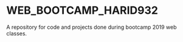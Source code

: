 # WEB_BOOTCAMP_HARID932

A repository for code and projects done during bootcamp 2019 web classes. 
